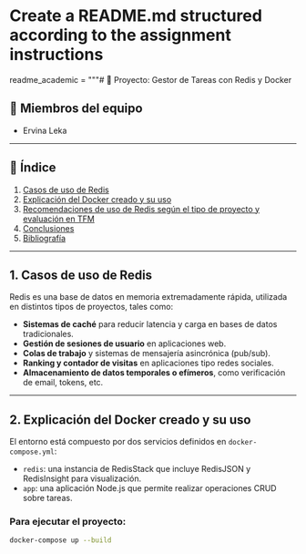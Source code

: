 # Create a README.md structured according to the assignment instructions

readme_academic = """# 📝 Proyecto: Gestor de Tareas con Redis y Docker

## 👥 Miembros del equipo
- Ervina Leka

---

## 📑 Índice

1. [Casos de uso de Redis](#1-casos-de-uso-de-redis)
2. [Explicación del Docker creado y su uso](#2-explicación-del-docker-creado-y-su-uso)
3. [Recomendaciones de uso de Redis según el tipo de proyecto y evaluación en TFM](#3-recomendaciones-de-uso-de-redis-según-el-tipo-de-proyecto-y-evaluación-en-tfm)
4. [Conclusiones](#4-conclusiones)
5. [Bibliografía](#5-bibliografía)

---

## 1. Casos de uso de Redis

Redis es una base de datos en memoria extremadamente rápida, utilizada en distintos tipos de proyectos, tales como:

- **Sistemas de caché** para reducir latencia y carga en bases de datos tradicionales.
- **Gestión de sesiones de usuario** en aplicaciones web.
- **Colas de trabajo** y sistemas de mensajería asincrónica (pub/sub).
- **Ranking y contador de visitas** en aplicaciones tipo redes sociales.
- **Almacenamiento de datos temporales o efímeros**, como verificación de email, tokens, etc.

---

## 2. Explicación del Docker creado y su uso

El entorno está compuesto por dos servicios definidos en `docker-compose.yml`:

- `redis`: una instancia de RedisStack que incluye RedisJSON y RedisInsight para visualización.
- `app`: una aplicación Node.js que permite realizar operaciones CRUD sobre tareas.

### Para ejecutar el proyecto:

```bash
docker-compose up --build
